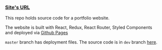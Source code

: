 ### [Site's URL](https://namediadigital.github.io/)

This repo holds source code for a portfolio website.

The website is built with React, Redux, React Router, Styled Components and deployed via [Github Pages](https://pages.github.com/)

`master` branch has deployment files. The source code is in `dev` branch [here](https://github.com/NamediaDigital/NamediaDigital.github.io/tree/dev).
